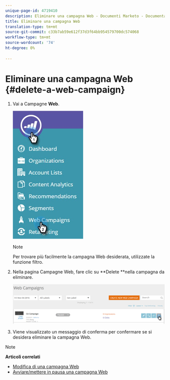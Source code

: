 ```yaml
---
unique-page-id: 4719410
description: Eliminare una campagna Web - Documenti Marketo - Documentazione prodotto
title: Eliminare una campagna Web
translation-type: tm+mt
source-git-commit: c33b7ab59e612f37d3f64bb954579700dc574068
workflow-type: tm+mt
source-wordcount: '74'
ht-degree: 0%

---
```



# Eliminare una campagna Web {#delete-a-web-campaign}

1. Vai a Campagne **Web**.

   ![](assets/web-campaigns-hand-3.jpg)

   >[!NOTE]
   >
   >Per trovare più facilmente la campagna Web desiderata, utilizzate la funzione [](filter-web-campaigns.md)filtro.

1. Nella pagina Campagne Web, fare clic su **Delete **nella campagna da eliminare.

   ![](assets/web-campaigns-1-delete-hand-1.png)

1. Viene visualizzato un messaggio di conferma per confermare se si desidera eliminare la campagna Web.

>[!NOTE]
>
>**Articoli correlati**
>
>* [Modifica di una campagna Web](edit-an-existing-web-campaign.md)
>* [Avviare/mettere in pausa una campagna Web](launch-pause-a-web-campaign.md)

